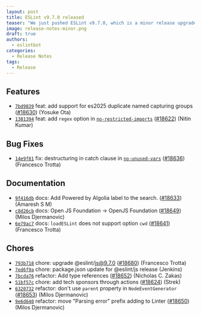 ```yaml
---
layout: post
title: ESLint v9.7.0 released
teaser: "We just pushed ESLint v9.7.0, which is a minor release upgrade of ESLint. This release adds some new features and fixes several bugs found in the previous release."
image: release-notes-minor.png
draft: true
authors:
  - eslintbot
categories:
  - Release Notes
tags:
  - Release
---
```









## Features


* [`7bd9839`](https://github.com/eslint/eslint/commit/7bd98398f112da020eddcda2c26cf4cc563af004) feat: add support for es2025 duplicate named capturing groups ([#18630](https://github.com/eslint/eslint/issues/18630)) (Yosuke Ota)
* [`1381394`](https://github.com/eslint/eslint/commit/1381394a75b5902ce588455765a3919e2f138a7a) feat: add `regex` option in [`no-restricted-imports`](/docs/rules/no-restricted-imports) ([#18622](https://github.com/eslint/eslint/issues/18622)) (Nitin Kumar)






## Bug Fixes


* [`14e9f81`](https://github.com/eslint/eslint/commit/14e9f81ccdb51d2b915b68f442d48ced0a691646) fix: destructuring in catch clause in [`no-unused-vars`](/docs/rules/no-unused-vars) ([#18636](https://github.com/eslint/eslint/issues/18636)) (Francesco Trotta)




## Documentation


* [`9f416db`](https://github.com/eslint/eslint/commit/9f416db680ad01716a769296085bf3eb93f76424) docs: Add Powered by Algolia label to the search. ([#18633](https://github.com/eslint/eslint/issues/18633)) (Amaresh  S M)
* [`c8d26cb`](https://github.com/eslint/eslint/commit/c8d26cb4a2f9d89bfc1914167d3e9f1d3314ffe7) docs: Open JS Foundation -> OpenJS Foundation ([#18649](https://github.com/eslint/eslint/issues/18649)) (Milos Djermanovic)
* [`6e79ac7`](https://github.com/eslint/eslint/commit/6e79ac76f44b34c24a3e92c20713fbafe1dcbae2) docs: `loadESLint` does not support option `cwd` ([#18641](https://github.com/eslint/eslint/issues/18641)) (Francesco Trotta)








## Chores


* [`793b718`](https://github.com/eslint/eslint/commit/793b7180119e7e440d685defb2ee01597574ef1e) chore: upgrade @eslint/js@9.7.0 ([#18680](https://github.com/eslint/eslint/issues/18680)) (Francesco Trotta)
* [`7ed6f9a`](https://github.com/eslint/eslint/commit/7ed6f9a4db702bbad941422f456451a8dba7a450) chore: package.json update for @eslint/js release (Jenkins)
* [`7bcda76`](https://github.com/eslint/eslint/commit/7bcda760369c44d0f1131fccaaf1ccfed5af85f1) refactor: Add type references ([#18652](https://github.com/eslint/eslint/issues/18652)) (Nicholas C. Zakas)
* [`51bf57c`](https://github.com/eslint/eslint/commit/51bf57c493a65baeee3a935f2d0e52e27271fb48) chore: add tech sponsors through actions ([#18624](https://github.com/eslint/eslint/issues/18624)) (Strek)
* [`6320732`](https://github.com/eslint/eslint/commit/6320732c3e2a52a220552e348108c53c60f9ef7a) refactor: don't use `parent` property in `NodeEventGenerator` ([#18653](https://github.com/eslint/eslint/issues/18653)) (Milos Djermanovic)
* [`9e6d640`](https://github.com/eslint/eslint/commit/9e6d6405c3ee774c2e716a3453ede9696ced1be7) refactor: move "Parsing error" prefix adding to Linter ([#18650](https://github.com/eslint/eslint/issues/18650)) (Milos Djermanovic)


